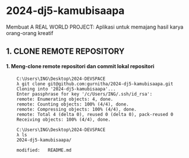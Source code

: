 # 2024-dj5-kamubisaapa
Membuat A REAL WORLD PROJECT: Aplikasi untuk memajang hasil karya orang-orang kreatif


## 1. CLONE REMOTE REPOSITORY


#### 1. Meng-clone remote repositori dan commit lokal repositori

        C:\Users\ING\Desktop\2024-DEVSPACE
        λ git clone git@github.com:gurnitha/2024-dj5-kamubisaapa.git
        Cloning into '2024-dj5-kamubisaapa'...
        Enter passphrase for key '/c/Users/ING/.ssh/id_rsa':
        remote: Enumerating objects: 4, done.
        remote: Counting objects: 100% (4/4), done.
        remote: Compressing objects: 100% (4/4), done.
        remote: Total 4 (delta 0), reused 0 (delta 0), pack-reused 0
        Receiving objects: 100% (4/4), done.

        C:\Users\ING\Desktop\2024-DEVSPACE
        λ ls
        2024-dj5-kamubisaapa/

        modified:   README.md